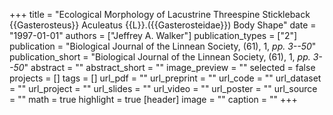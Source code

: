 +++
title = "Ecological Morphology of Lacustrine Threespine Stickleback {{Gasterosteus}} Aculeatus {{L}}.({{Gasterosteidae}}) Body Shape"
date = "1997-01-01"
authors = ["Jeffrey A. Walker"]
publication_types = ["2"]
publication = "Biological Journal of the Linnean Society, (61), 1, _pp. 3--50_"
publication_short = "Biological Journal of the Linnean Society, (61), 1, _pp. 3--50_"
abstract = ""
abstract_short = ""
image_preview = ""
selected = false
projects = []
tags = []
url_pdf = ""
url_preprint = ""
url_code = ""
url_dataset = ""
url_project = ""
url_slides = ""
url_video = ""
url_poster = ""
url_source = ""
math = true
highlight = true
[header]
image = ""
caption = ""
+++
